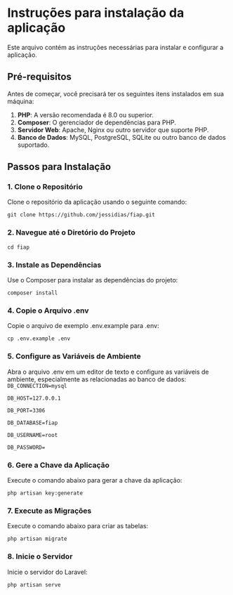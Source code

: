 # Instruções para instalação da aplicação

Este arquivo contém as instruções necessárias para instalar e configurar a aplicação.

## Pré-requisitos

Antes de começar, você precisará ter os seguintes itens instalados em sua máquina:

1. **PHP**: A versão recomendada é 8.0 ou superior.
2. **Composer**: O gerenciador de dependências para PHP.
3. **Servidor Web**: Apache, Nginx ou outro servidor que suporte PHP.
4. **Banco de Dados**: MySQL, PostgreSQL, SQLite ou outro banco de dados suportado.

## Passos para Instalação

### 1. Clone o Repositório

Clone o repositório da aplicação usando o seguinte comando:

`git clone https://github.com/jessidias/fiap.git`


### 2. Navegue até o Diretório do Projeto

`cd fiap`

### 3. Instale as Dependências

Use o Composer para instalar as dependências do projeto:

`composer install`

### 4. Copie o Arquivo .env

Copie o arquivo de exemplo .env.example para .env:

`cp .env.example .env`

### 5. Configure as Variáveis de Ambiente

Abra o arquivo .env em um editor de texto e configure as variáveis de ambiente, especialmente as relacionadas ao banco de dados:
`DB_CONNECTION=mysql`

`DB_HOST=127.0.0.1`

`DB_PORT=3306`

`DB_DATABASE=fiap`

`DB_USERNAME=root`

`DB_PASSWORD=`

### 6. Gere a Chave da Aplicação

Execute o comando abaixo para gerar a chave da aplicação:

`php artisan key:generate`

### 7. Execute as Migrações

Execute o comando abaixo para criar as tabelas:

`php artisan migrate`

### 8. Inicie o Servidor

Inicie o servidor do Laravel:

`php artisan serve`
